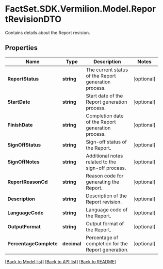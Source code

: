 # FactSet.SDK.Vermilion.Model.ReportRevisionDTO
Contains details about the Report revision.

## Properties

Name | Type | Description | Notes
------------ | ------------- | ------------- | -------------
**ReportStatus** | **string** | The current status of the Report generation process. | [optional] 
**StartDate** | **string** | Start date of the Report generation process. | [optional] 
**FinishDate** | **string** | Completion date of the Report generation process. | [optional] 
**SignOffStatus** | **string** | Sign-off status of the Report. | [optional] 
**SignOffNotes** | **string** | Additional notes related to the sign-off process. | [optional] 
**ReportReasonCd** | **string** | Reason code for generating the Report. | [optional] 
**Description** | **string** | Description of the Report revision. | [optional] 
**LanguageCode** | **string** | Language code of the Report. | [optional] 
**OutputFormat** | **string** | Output format of the Report. | [optional] 
**PercentageComplete** | **decimal** | Percentage of completion for the Report generation. | [optional] 

[[Back to Model list]](../README.md#documentation-for-models) [[Back to API list]](../README.md#documentation-for-api-endpoints) [[Back to README]](../README.md)

